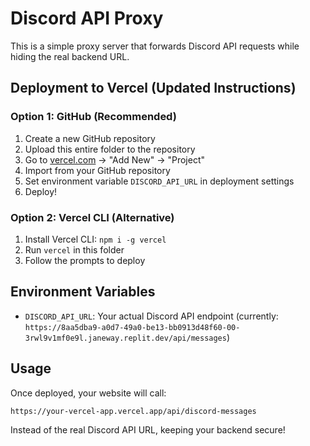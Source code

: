 # Discord API Proxy

This is a simple proxy server that forwards Discord API requests while hiding the real backend URL.

## Deployment to Vercel (Updated Instructions)

### Option 1: GitHub (Recommended)
1. Create a new GitHub repository
2. Upload this entire folder to the repository
3. Go to [vercel.com](https://vercel.com) → "Add New" → "Project"
4. Import from your GitHub repository
5. Set environment variable `DISCORD_API_URL` in deployment settings
6. Deploy!

### Option 2: Vercel CLI (Alternative)
1. Install Vercel CLI: `npm i -g vercel`
2. Run `vercel` in this folder
3. Follow the prompts to deploy

## Environment Variables

- `DISCORD_API_URL`: Your actual Discord API endpoint (currently: `https://8aa5dba9-a0d7-49a0-be13-bb0913d48f60-00-3rwl9v1mf0e9l.janeway.replit.dev/api/messages`)

## Usage

Once deployed, your website will call:
```
https://your-vercel-app.vercel.app/api/discord-messages
```

Instead of the real Discord API URL, keeping your backend secure!
